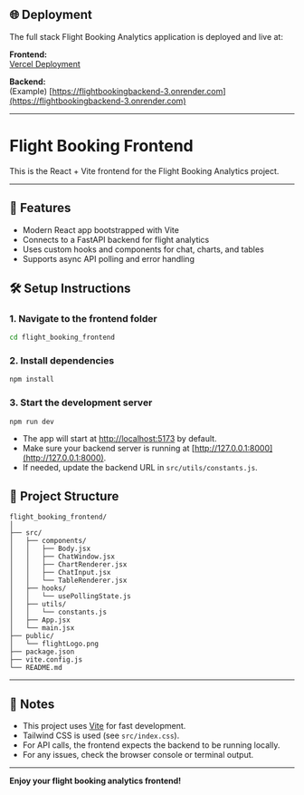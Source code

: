 ## 🌐 Deployment

The full stack Flight Booking Analytics application is deployed and live at:

**Frontend:**  
[Vercel Deployment](https://flight-booking-frontend-drab.vercel.app/)

**Backend:**  
(Example) [https://flightbookingbackend-3.onrender.com](https://flightbookingbackend-3.onrender.com)

---

# Flight Booking Frontend

This is the React + Vite frontend for the Flight Booking Analytics project.

---

## 🚀 Features

- Modern React app bootstrapped with Vite
- Connects to a FastAPI backend for flight analytics
- Uses custom hooks and components for chat, charts, and tables
- Supports async API polling and error handling

## 🛠️ Setup Instructions

### 1. **Navigate to the frontend folder**

```sh
cd flight_booking_frontend
```

### 2. **Install dependencies**

```sh
npm install
```

### 3. **Start the development server**

```sh
npm run dev
```

- The app will start at [http://localhost:5173](http://localhost:5173) by default.
- Make sure your backend server is running at [http://127.0.0.1:8000](http://127.0.0.1:8000).
- If needed, update the backend URL in `src/utils/constants.js`.


## 📁 Project Structure

```
flight_booking_frontend/
│
├── src/
│   ├── components/
│   │   ├── Body.jsx 
│   │   ├── ChatWindow.jsx
│   │   ├── ChartRenderer.jsx
│   │   ├── ChatInput.jsx 
│   │   └── TableRenderer.jsx
│   ├── hooks/
│   │   └── usePollingState.js
│   ├── utils/
│   │   └── constants.js
│   ├── App.jsx
│   └── main.jsx
├── public/
│   └── flightLogo.png
├── package.json
├── vite.config.js
└── README.md
```

---

## 📝 Notes

- This project uses [Vite](https://vitejs.dev/) for fast development.
- Tailwind CSS is used (see `src/index.css`).
- For API calls, the frontend expects the backend to be running locally.
- For any issues, check the browser console or terminal output.

---

**Enjoy your flight booking analytics frontend!**